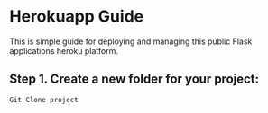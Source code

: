 # Herokuapp Guide
This is simple guide for deploying  and managing this public Flask applications heroku platform.

## Step 1. Create a new folder for your project:
```
Git Clone project
```
